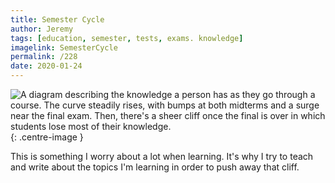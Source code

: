 ```yaml
---
title: Semester Cycle
author: Jeremy
tags: [education, semester, tests, exams. knowledge]
imagelink: SemesterCycle
permalink: /228
date: 2020-01-24
---
```


![A diagram describing the knowledge a person has as they go through a course. The curve steadily rises, with bumps at both midterms and a surge near the final exam. Then, there's a sheer cliff once the final is over in which students lose most of their knowledge.](https://res.cloudinary.com/dh3hm8pb7/image/upload/c_scale,q_auto:best,w_615/v1535842782/Handwaving/Published/SemesterCycle.png){: .centre-image }

This is something I worry about a lot when learning. It's why I try to teach and write about the topics I'm learning in order to push away that cliff.
